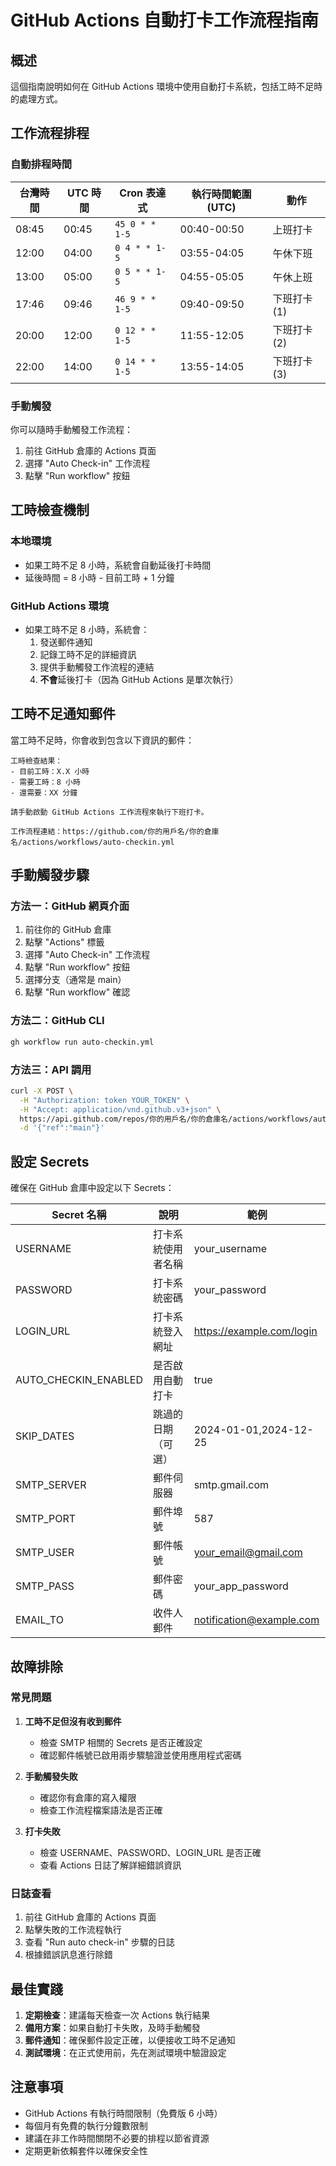 # GitHub Actions 自動打卡工作流程指南

## 概述

這個指南說明如何在 GitHub Actions 環境中使用自動打卡系統，包括工時不足時的處理方式。

## 工作流程排程

### 自動排程時間

| 台灣時間 | UTC 時間 | Cron 表達式    | 執行時間範圍 (UTC) | 動作        |
| -------- | -------- | -------------- | ------------------ | ----------- |
| 08:45    | 00:45    | `45 0 * * 1-5` | 00:40-00:50        | 上班打卡    |
| 12:00    | 04:00    | `0 4 * * 1-5`  | 03:55-04:05        | 午休下班    |
| 13:00    | 05:00    | `0 5 * * 1-5`  | 04:55-05:05        | 午休上班    |
| 17:46    | 09:46    | `46 9 * * 1-5` | 09:40-09:50        | 下班打卡(1) |
| 20:00    | 12:00    | `0 12 * * 1-5` | 11:55-12:05        | 下班打卡(2) |
| 22:00    | 14:00    | `0 14 * * 1-5` | 13:55-14:05        | 下班打卡(3) |

### 手動觸發

你可以隨時手動觸發工作流程：

1. 前往 GitHub 倉庫的 Actions 頁面
2. 選擇 "Auto Check-in" 工作流程
3. 點擊 "Run workflow" 按鈕

## 工時檢查機制

### 本地環境

- 如果工時不足 8 小時，系統會自動延後打卡時間
- 延後時間 = 8 小時 - 目前工時 + 1 分鐘

### GitHub Actions 環境

- 如果工時不足 8 小時，系統會：
  1. 發送郵件通知
  2. 記錄工時不足的詳細資訊
  3. 提供手動觸發工作流程的連結
  4. **不會**延後打卡（因為 GitHub Actions 是單次執行）

## 工時不足通知郵件

當工時不足時，你會收到包含以下資訊的郵件：

```
工時檢查結果：
- 目前工時：X.X 小時
- 需要工時：8 小時
- 還需要：XX 分鐘

請手動啟動 GitHub Actions 工作流程來執行下班打卡。

工作流程連結：https://github.com/你的用戶名/你的倉庫名/actions/workflows/auto-checkin.yml
```

## 手動觸發步驟

### 方法一：GitHub 網頁介面

1. 前往你的 GitHub 倉庫
2. 點擊 "Actions" 標籤
3. 選擇 "Auto Check-in" 工作流程
4. 點擊 "Run workflow" 按鈕
5. 選擇分支（通常是 main）
6. 點擊 "Run workflow" 確認

### 方法二：GitHub CLI

```bash
gh workflow run auto-checkin.yml
```

### 方法三：API 調用

```bash
curl -X POST \
  -H "Authorization: token YOUR_TOKEN" \
  -H "Accept: application/vnd.github.v3+json" \
  https://api.github.com/repos/你的用戶名/你的倉庫名/actions/workflows/auto-checkin.yml/dispatches \
  -d '{"ref":"main"}'
```

## 設定 Secrets

確保在 GitHub 倉庫中設定以下 Secrets：

| Secret 名稱          | 說明               | 範例                      |
| -------------------- | ------------------ | ------------------------- |
| USERNAME             | 打卡系統使用者名稱 | your_username             |
| PASSWORD             | 打卡系統密碼       | your_password             |
| LOGIN_URL            | 打卡系統登入網址   | https://example.com/login |
| AUTO_CHECKIN_ENABLED | 是否啟用自動打卡   | true                      |
| SKIP_DATES           | 跳過的日期（可選） | 2024-01-01,2024-12-25     |
| SMTP_SERVER          | 郵件伺服器         | smtp.gmail.com            |
| SMTP_PORT            | 郵件埠號           | 587                       |
| SMTP_USER            | 郵件帳號           | your_email@gmail.com      |
| SMTP_PASS            | 郵件密碼           | your_app_password         |
| EMAIL_TO             | 收件人郵件         | notification@example.com  |

## 故障排除

### 常見問題

1. **工時不足但沒有收到郵件**

   - 檢查 SMTP 相關的 Secrets 是否正確設定
   - 確認郵件帳號已啟用兩步驟驗證並使用應用程式密碼

2. **手動觸發失敗**

   - 確認你有倉庫的寫入權限
   - 檢查工作流程檔案語法是否正確

3. **打卡失敗**
   - 檢查 USERNAME、PASSWORD、LOGIN_URL 是否正確
   - 查看 Actions 日誌了解詳細錯誤資訊

### 日誌查看

1. 前往 GitHub 倉庫的 Actions 頁面
2. 點擊失敗的工作流程執行
3. 查看 "Run auto check-in" 步驟的日誌
4. 根據錯誤訊息進行除錯

## 最佳實踐

1. **定期檢查**：建議每天檢查一次 Actions 執行結果
2. **備用方案**：如果自動打卡失敗，及時手動觸發
3. **郵件通知**：確保郵件設定正確，以便接收工時不足通知
4. **測試環境**：在正式使用前，先在測試環境中驗證設定

## 注意事項

- GitHub Actions 有執行時間限制（免費版 6 小時）
- 每個月有免費的執行分鐘數限制
- 建議在非工作時間關閉不必要的排程以節省資源
- 定期更新依賴套件以確保安全性

